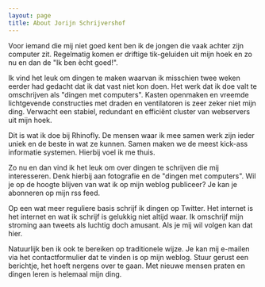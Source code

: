 ```yaml
---
layout: page
title: About Jorijn Schrijvershof
---
```


Voor iemand die mij niet goed kent ben ik de jongen die vaak achter zijn computer zit. Regelmatig komen er driftige tik-geluiden uit mijn hoek en zo nu en dan de "Ik ben ècht goed!".

Ik vind het leuk om dingen te maken waarvan ik misschien twee weken eerder had gedacht dat ik dat vast niet kon doen. Het werk dat ik doe valt te omschrijven als "dingen met computers". Kasten openmaken en vreemde lichtgevende constructies met draden en ventilatoren is zeer zeker niet mijn ding. Verwacht een stabiel, redundant en efficiënt cluster van webservers uit mijn hoek.

Dit is wat ik doe bij Rhinofly. De mensen waar ik mee samen werk zijn ieder uniek en de beste in wat ze kunnen. Samen maken we de meest kick-ass informatie systemen. Hierbij voel ik me thuis.

Zo nu en dan vind ik het leuk om over dingen te schrijven die mij interesseren. Denk hierbij aan fotografie en de "dingen met computers". Wil je op de hoogte blijven van wat ik op mijn weblog publiceer? Je kan je abonneren op mijn rss feed.

Op een wat meer reguliere basis schrijf ik dingen op Twitter. Het internet is het internet en wat ik schrijf is gelukkig niet altijd waar. Ik omschrijf mijn stroming aan tweets als luchtig doch amusant. Als je mij wil volgen kan dat hier.

Natuurlijk ben ik ook te bereiken op traditionele wijze. Je kan mij e-mailen via het contactformulier dat te vinden is op mijn weblog. Stuur gerust een berichtje, het hoeft nergens over te gaan. Met nieuwe mensen praten en dingen leren is helemaal mijn ding.